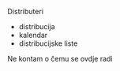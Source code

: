 Distributeri
 
  - distribucija
  - kalendar
  - distribucijske liste


Ne kontam o čemu se ovdje radi

